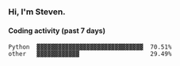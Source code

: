 ### Hi, I'm Steven.

#### Coding activity (past 7 days)
```
Python  ▓▓▓▓▓▓▓▓▓▓▓▓▓▓▓▓▓▓▓▓▓▓▓▓▓▓▓▓▓▓  70.51%
other   ▓▓▓▓▓▓▓▓▓▓▓▓                    29.49%
```
